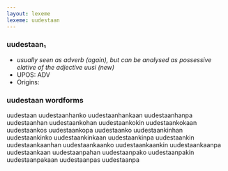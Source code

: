 ```yaml
---
layout: lexeme
lexeme: uudestaan
---
```


###  uudestaan₁

* _usually seen as adverb (again), but can be analysed as possessive elative of the adjective *uusi* (new)_
* UPOS:  ADV
* Origins: 


### uudestaan wordforms

uudestaan
uudestaanhanko
uudestaanhankaan
uudestaanhanpa
uudestaanhan
uudestaankohan
uudestaankokin
uudestaankokaan
uudestaankos
uudestaankopa
uudestaanko
uudestaankinhan
uudestaankinko
uudestaankinkaan
uudestaankinpa
uudestaankin
uudestaankaanhan
uudestaankaanko
uudestaankaankin
uudestaankaanpa
uudestaankaan
uudestaanpahan
uudestaanpako
uudestaanpakin
uudestaanpakaan
uudestaanpas
uudestaanpa

